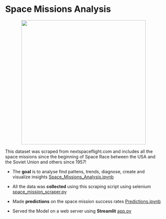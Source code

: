 # Space Missions Analysis

<center><img src="https://i.imgur.com/9hLRsjZ.jpg" height=400></center>

This dataset was scraped from nextspaceflight.com and includes all the space missions since the beginning of Space Race between the USA and the Soviet Union and others since 1957!

- The **goal** is to analyse find pattens, trends, diagnose, create and visualize insights [Space_Missions_Analysis.ipynb](Space_Missions_Analysis.ipynb)

- All the data was **collected** using this scraping script using selenium [space_mission_scraper.py](space_mission_scraper.py)

- Made **predictions** on the space mission success rates [Predictions.ipynb](Predictions.ipynb)

- Served the Model on a web server using **Streamlit** [app.py](app.py)